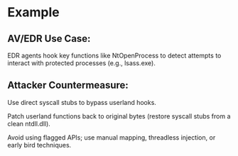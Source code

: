 # Example

## AV/EDR Use Case: 

EDR agents hook key functions like NtOpenProcess to detect attempts to interact with protected processes (e.g., lsass.exe).

## Attacker Countermeasure:

Use direct syscall stubs to bypass userland hooks.

Patch userland functions back to original bytes (restore syscall stubs from a clean ntdll.dll).

Avoid using flagged APIs; use manual mapping, threadless injection, or early bird techniques.
